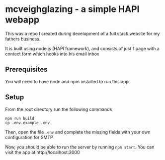 # mcveighglazing - a simple HAPI webapp
This was a repo I created during development of a full stack website for my fathers business.

It is built using node js (HAPI framework), and consists of just 1 page with a contact form which hooks into his email inbox

## Prerequisites
You will need to have node and npm installed to run this app

## Setup
From the root directory run the following commands
```
npm run build
cp .env.example .env
```

Then, open the file `.env` and complete the missing fields with your own configuration for SMTP

Now, you should be able to run the server by running `npm start`. You can visit the app at http://localhost:3000
